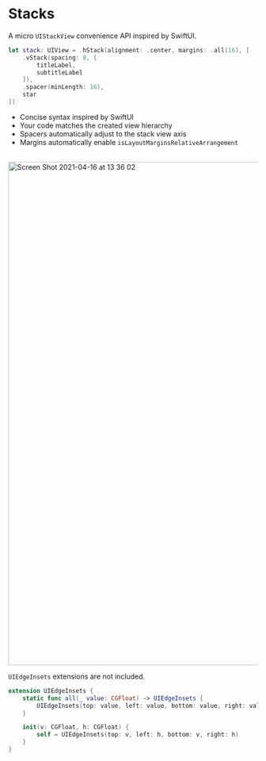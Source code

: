 # Stacks

A micro `UIStackView` convenience API inspired by SwiftUI.

```swift
let stack: UIView = .hStack(alignment: .center, margins: .all(16), [
    .vStack(spacing: 8, [
        titleLabel,
        subtitleLabel
    ]),
    .spacer(minLength: 16),
    star
])
```

- Concise syntax inspired by SwiftUI
- Your code matches the created view hierarchy
- Spacers automatically adjust to the stack view axis
- Margins automatically enable `isLayoutMarginsRelativeArrangement`

<br/>

<img width="1016" alt="Screen Shot 2021-04-16 at 13 36 02" src="https://user-images.githubusercontent.com/1567433/115062870-d2a2fc80-9eb8-11eb-8a98-4d4608ad9716.png">

<br/>

`UIEdgeInsets` extensions are not included.

```swift
extension UIEdgeInsets {
    static func all(_ value: CGFloat) -> UIEdgeInsets {
        UIEdgeInsets(top: value, left: value, bottom: value, right: value)
    }

    init(v: CGFloat, h: CGFloat) {
        self = UIEdgeInsets(top: v, left: h, bottom: v, right: h)
    }
}
```
